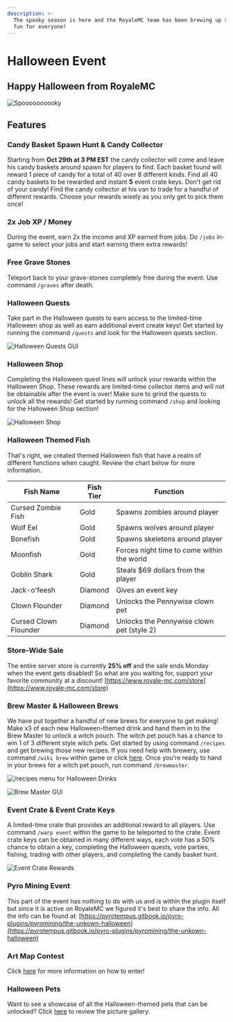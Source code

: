 ```yaml
---
description: >-
  The spooky season is here and the RoyaleMC team has been brewing up something
  fun for everyone!
---
```


# Halloween Event

## Happy Halloween from RoyaleMC

![Spoooooooooky](<../../../.gitbook/assets/image (283).png>)

## Features

### Candy Basket Spawn Hunt & Candy Collector

Starting from **Oct 29th at 3 PM EST** the candy collector will come and leave his candy baskets around spawn for players to find. Each basket found will reward 1 piece of candy for a total of 40 over 8 different kinds. Find all 40 candy baskets to be rewarded and instant **5** event crate keys. Don't get rid of your candy! Find the candy collector at his van to trade for a handful of different rewards. Choose your rewards wisely as you only get to pick them once!&#x20;

### 2x Job XP / Money

During the event, earn 2x the income and XP earned from jobs. Do `/jobs` in-game to select your jobs and start earning them extra rewards!

### Free Grave Stones

Teleport back to your grave-stones completely free during the event. Use command `/graves` after death.

### Halloween Quests

Take part in the Halloween quests to earn access to the limited-time Halloween shop as well as earn additional event create keys! Get started by running the command `/quests` and look for the Halloween quests section.

![Halloween Quests GUI](<../../../.gitbook/assets/image (289) (1).png>)

### Halloween Shop

Completing the Halloween quest lines will unlock your rewards within the Halloween Shop. These rewards are limited-time collector items and will not be obtainable after the event is over! Make sure to grind the quests to unlock all the rewards! Get started by running command `/shop` and looking for the Halloween Shop section!

![Halloween Shop](<../../../.gitbook/assets/image (285).png>)

### Halloween Themed Fish

That's right, we created themed Halloween fish that have a realm of different functions when caught. Review the chart below for more information.&#x20;

| Fish Name             | Fish Tier | Function                                   |
| --------------------- | --------- | ------------------------------------------ |
| Cursed Zombie Fish    | Gold      | Spawns zombies around player               |
| Wolf Eel              | Gold      | Spawns wolves around player                |
| Bonefish              | Gold      | Spawns skeletons around player             |
| Moonfish              | Gold      | Forces night time to come within the world |
| Goblin Shark          | Gold      | Steals $69 dollars from the player         |
| Jack-o'feesh          | Diamond   | Gives an event key                         |
| Clown Flounder        | Diamond   | Unlocks the Pennywise clown pet            |
| Cursed Clown Flounder | Diamond   | Unlocks the Pennywise clown pet (style 2)  |

### Store-Wide Sale

The entire server store is currently **25% off** and the sale ends Monday when the event gets disabled! So what are you waiting for, support your favorite community at a discount! [https://www.royale-mc.com/store](https://www.royale-mc.com/store)

### Brew Master & Halloween Brews

We have put together a handful of new brews for everyone to get making! Make x3 of each new Halloween-themed drink and hand them in to the Brew Master to unlock a witch pouch. The witch pet pouch has a chance to win 1 of 3 different style witch pets. Get started by using command `/recipes` and get brewing those new recipes. If you need help with brewery, use command `/wiki brew` within game or click [here](https://wiki.royale-mc.com/servers/towny/brewery). Once you're ready to hand in your brews for a witch pet pouch, run command `/brewmaster`.

![/recipes menu for Halloween Drinks](<../../../.gitbook/assets/image (287).png>)

![Brew Master GUI](<../../../.gitbook/assets/image (291) (1).png>)

### Event Crate & Event Crate Keys

A limited-time crate that provides an additional reward to all players. Use command `/warp event` within the game to be teleported to the crate. Event crate keys can be obtained in many different ways, each vote has a 50% chance to obtain a key, completing the Halloween quests, vote parties, fishing, trading with other players, and completing the candy basket hunt.&#x20;

![Event Crate Rewards](<../../../.gitbook/assets/image (286).png>)

### Pyro Mining Event

This part of the event has nothing to do with us and is within the plugin itself but since it is active on RoyaleMC we figured it's best to share the info. All the info can be found at: [https://pyrotempus.gitbook.io/pyro-plugins/pyromining/the-unkown-halloween](https://pyrotempus.gitbook.io/pyro-plugins/pyromining/the-unkown-halloween)

### Art Map Contest

Click [here](halloween-artmap-contest.md) for more information on how to enter!

### Halloween Pets

Want to see a showcase of all the Halloween-themed pets that can be unlocked? Click [here](halloween-event.md#undefined) to review the picture gallery.&#x20;
